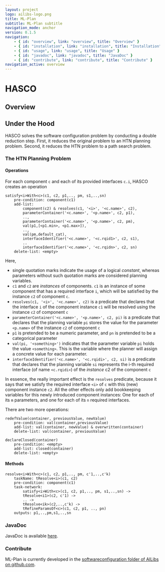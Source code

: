 ```yaml
---
layout: project
logo: ailibs-logo.png
title: ML-Plan
subtitle: ML-Plan subtitle
navigation_mode: anchor
version: 0.1.5
navigation:
    - { id: "overview", link: "overview", title: "Overview" }
    - { id: "installation", link: "installation", title: "Installation" }
    - { id: "usage", link: "usage", title: "Usage" }
    - { id: "javadoc", link: "javadoc", title: "JavaDoc" }
    - { id: "contribute", link: "contribute", title: "Contribute" }
navigation_active: overview
---
```

# HASCO
## Overview

## Under the Hood
HASCO solves the software configuration problem by conducting a double reduction step.
First, it reduces the original problem to an HTN planning problem.
Second, it reduces the HTN problem to a path search problem.

### The HTN Planning Problem

#### Operations
For each component `c` and each of its provided interfaces `c.i`, HASCO creates an operation
```
satisfy<i>With<c>(c1, c2, p1,.., pm, s1,..,sn)
	pre-condition: component(c1)
	add-list:
		component(c2) & resolves(c1, '<i>', '<c.name>', c2),
		parameterContainer('<c.name>', '<p.name>', c2, p1),
		..,
		parameterContainer('<c.name>', '<p.name>', c2, pm),
		val(p1,[<p1.min>, <p1.max>]),
		..,
		val(pm,default_cat),
		interfaceIdentifier('<c.name>', '<c.rqid1>', c2, s1),
		..
		interfaceIdentifier('<c.name>', '<c.rqidn>', c2, sn)
	delete-list: <empty>
```
Here,
* single quotation marks indicate the usage of a logical *constant*, whereas parameters without such quotation marks are considered planning variables.
* `c1` and `c2` are *instances* of components. `c1` is an instance of some component that has a required interface `i`, which will be satisfied by the instance `c2` of component `c`.
* `resolves(c1, '<i>', '<c.name>', c2)` is a predicate that declares that the interface `i` of the component instance `c1` will be resolved using the instance `c2` of component `c`
* `parameterContainer('<c.name>', '<p.name>', c2, pi)` is a predicate that declares that the planning variable `pi` stores the value for the parameter `<p.name>` of the instance `c2` of component `c`
* `p1` is pretended to be a numeric parameter, and `pn` is pretended to be a categorical parameter
* `val(pi, '<something>')` indicates that the parameter variable `pi` holds the value `<something>`. This is the variable where the planner will assign a concrete value for each parameter.
* `interfaceIdentifier('<c.name>', '<c.rqidi>', c2, si)` is a predicate that declares that the planning variable `si` represents the i-th required interface (of name `<c.rqidi>`) of the *instance* c2 of the component `c`

In essence, the really important effect is the `resolves` predicate, because it says that we satisfy the required interface `<i>` of `c` with this (new) component instance `c2`. All the other effects only add bookkeeping variables for this newly introduced component instances: One for each of its `m` parameters, and one for each of its `n` required interfaces.


There are two more operations:
```
redefValue(container, previousValue, newValue)
	pre-condition: val(container,previousValue)
	add-list: val(container, newValue) & overwritten(container)
	delete-list: val(container, previousValue)
 
declareClosed(container)
	pre-condition: <empty>
	add-list: closed(container)
	delete-list: <empty>
```

#### Methods

```
resolve<i>With<c>(c1, c2, p1,.., pm, c'1,..,c'k)
	taskName: tResolve<i>(c1, c2)
	pre-condition: component(c1)
	task-network:
		satisfy<i>With<c>(c1, c2, p1,.., pm, s1,..,sn) ->
		tResolve<i1>(c2, c'1) ->
		.. ->
		tResolve<ik>(c2,..,c'k) ->
		tRefineParamsOf<c>(c1, c2, p1, .., pn)
	outputs: p1,..,pm,s1,..,sn
```

### JavaDoc
JavaDoc is available [here](https://javadoc.io/doc/ai.libs/hasco-core/).

### Contribute
ML-Plan is currently developed in the [softwareconfiguration folder of AILibs on github.com](https://github.com/fmohr/AILibs/tree/master/softwareconfiguration/mlplan).
